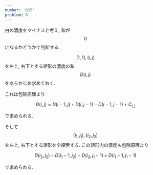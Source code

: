 ```yaml
---
number: '025'
problem: B
---
```

白の濃度をマイナスと考え, 和が $$ 0 $$ になるかどうかで判断する.

$$ (1, 1), (i, j) $$ を左上, 右下とする矩形の濃度の和 $$ D(i, j) $$ をあらかじめ求めておく.

これは包除原理より

$$
D(i,j) = D(i-1,j) + D(i,j-1) - D(i-1,j-1) + C_{i,j}
$$

で求められる.

そして $$ (i_1, j_1), (i_2, j_2) $$ を左上, 右下とする矩形を全探索する. この矩形内の濃度も包除原理より

$$
D(i_2, j_2) - D(i_1-1, j_2) - D(i_2, j_1-1) + D(i_1-1, j_1-1)
$$

で求められる.
